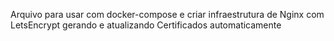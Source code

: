 Arquivo para usar com docker-compose e criar infraestrutura de Nginx com LetsEncrypt gerando e atualizando Certificados automaticamente
